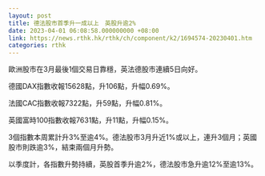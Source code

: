 ```yaml
---
layout: post
title: 德法股市首季升一成以上　英股升逾2%
date: 2023-04-01 06:08:58.000000000 +08:00
link: https://news.rthk.hk/rthk/ch/component/k2/1694574-20230401.htm
categories: rthk
---
```


歐洲股市在3月最後1個交易日靠穩，英法德股市連續5日向好。

德國DAX指數收報15628點，升106點，升幅0.69%。

法國CAC指數收報7322點，升59點，升幅0.81%。

英國富時100指數收報7631點，升11點，升幅0.15%。

3個指數本周累計升3%至逾4%。德法股市3月升近1%或以上，連升3個月；英國股市則跌逾3%，結束兩個月升勢。

以季度計，各指數升勢持續，英股首季升逾2%，德法股市急升逾12%至逾13%。

